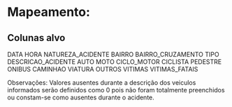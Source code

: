 # Mapeamento:

## Colunas alvo

DATA
HORA
NATUREZA_ACIDENTE 
BAIRRO
BAIRRO_CRUZAMENTO
TIPO
DESCRICAO_ACIDENTE
AUTO
MOTO
CICLO_MOTOR
CICLISTA
PEDESTRE
ONIBUS
CAMINHAO
VIATURA
OUTROS
VITIMAS
VITIMAS_FATAIS

Observações: Valores ausentes durante a descrição dos veiculos informados serão definidos como 0 pois não foram totalmente preenchidos ou constam-se como ausentes durante o acidente.